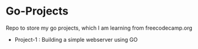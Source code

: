 # Go-Projects
Repo to store my go projects, which I am learning from freecodecamp.org

- Project-1 : Building a simple webserver using GO
